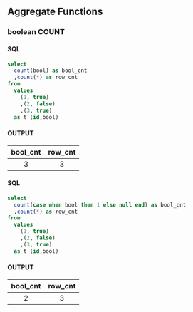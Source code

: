 ## Aggregate Functions
### boolean COUNT
#### SQL
```sql
select
  count(bool) as bool_cnt
  ,count(*) as row_cnt
from
  values
    (1, true)
    ,(2, false)
    ,(3, true)
  as t (id,bool)
```

#### OUTPUT
|bool_cnt|row_cnt|
|:--:|:--:|
|3|3|

#### SQL
```sql
select
  count(case when bool then 1 else null end) as bool_cnt
  ,count(*) as row_cnt
from
  values
    (1, true)
    ,(2, false)
    ,(3, true)
  as t (id,bool)
```

#### OUTPUT
|bool_cnt|row_cnt|
|:--:|:--:|
|2|3|

